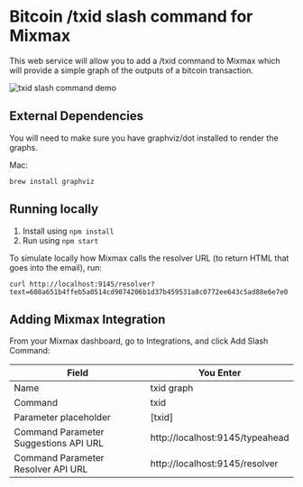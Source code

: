 # Bitcoin /txid slash command for Mixmax

This web service will allow you to add a /txid <txid> command to Mixmax which
will provide a simple graph of the outputs of a bitcoin transaction.

![txid slash command demo](https://i.giphy.com/l0LJ1hdNlzOtRlG5q.gif)

## External Dependencies
You will need to make sure you have graphviz/dot installed to render the graphs.

Mac:
```
brew install graphviz
```

## Running locally

1. Install using `npm install`
2. Run using `npm start`

To simulate locally how Mixmax calls the resolver URL (to return HTML that goes into the email), run:

```
curl http://localhost:9145/resolver?text=608a651b4ffeb5a0514cd9074206b1d37b459531a8c0772ee643c5ad88e6e7e0
```

## Adding Mixmax Integration
From your Mixmax dashboard, go to Integrations, and click Add Slash Command:

| Field                                 | You Enter                       |
| ------------------------------------- | ------------------------------- |
| Name                                  | txid graph                      |
| Command                               | txid                            |
| Parameter placeholder                 | [txid]                          |
| Command Parameter Suggestions API URL | http://localhost:9145/typeahead |
| Command Parameter Resolver API URL    | http://localhost:9145/resolver  |
